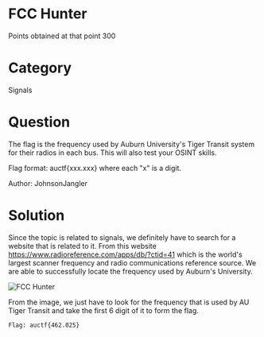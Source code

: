 # FCC Hunter
Points obtained at that point 300

# Category
Signals

# Question
The flag is the frequency used by Auburn University's Tiger Transit system for their radios in each bus. This will also test your OSINT skills.

Flag format: auctf{xxx.xxx} where each "x" is a digit.

Author: JohnsonJangler

# Solution

Since the topic is related to signals, we definitely have to search for a website that is related to it. From this website https://www.radioreference.com/apps/db/?ctid=41 which is the world's largest scanner frequency and radio communications reference source. We are able to successfully locate the frequency used by Auburn's University. 

![FCC Hunter](https://user-images.githubusercontent.com/55530196/78487218-fdbd2100-7779-11ea-90d3-cedafdc30bb4.PNG)

From the image, we just have to look for the frequency that is used by AU Tiger Transit and take the first 6 digit of it to form the flag.

``` Flag: auctf{462.025} ```
